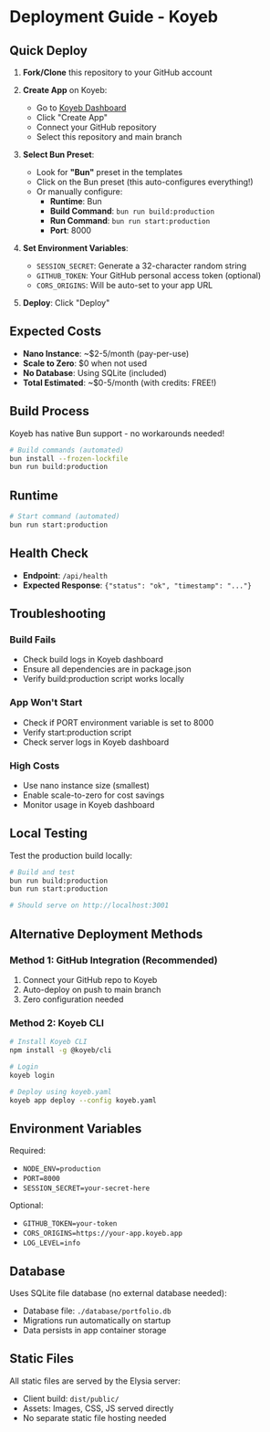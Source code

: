 # Deployment Guide - Koyeb

## Quick Deploy

1. **Fork/Clone** this repository to your GitHub account

2. **Create App** on Koyeb:
   - Go to [Koyeb Dashboard](https://app.koyeb.com/)
   - Click "Create App"
   - Connect your GitHub repository
   - Select this repository and main branch

3. **Select Bun Preset**:
   - Look for **"Bun"** preset in the templates
   - Click on the Bun preset (this auto-configures everything!)
   - Or manually configure:
     - **Runtime**: Bun
     - **Build Command**: `bun run build:production`
     - **Run Command**: `bun run start:production`
     - **Port**: 8000

4. **Set Environment Variables**:
   - `SESSION_SECRET`: Generate a 32-character random string
   - `GITHUB_TOKEN`: Your GitHub personal access token (optional)
   - `CORS_ORIGINS`: Will be auto-set to your app URL

5. **Deploy**: Click "Deploy"

## Expected Costs

- **Nano Instance**: ~$2-5/month (pay-per-use)
- **Scale to Zero**: $0 when not used
- **No Database**: Using SQLite (included)
- **Total Estimated**: ~$0-5/month (with credits: FREE!)

## Build Process

Koyeb has native Bun support - no workarounds needed!

```bash
# Build commands (automated)
bun install --frozen-lockfile
bun run build:production
```

## Runtime

```bash
# Start command (automated)
bun run start:production
```

## Health Check

- **Endpoint**: `/api/health`
- **Expected Response**: `{"status": "ok", "timestamp": "..."}`

## Troubleshooting

### Build Fails

- Check build logs in Koyeb dashboard
- Ensure all dependencies are in package.json
- Verify build:production script works locally

### App Won't Start

- Check if PORT environment variable is set to 8000
- Verify start:production script
- Check server logs in Koyeb dashboard

### High Costs

- Use nano instance size (smallest)
- Enable scale-to-zero for cost savings
- Monitor usage in Koyeb dashboard

## Local Testing

Test the production build locally:

```bash
# Build and test
bun run build:production
bun run start:production

# Should serve on http://localhost:3001
```

## Alternative Deployment Methods

### Method 1: GitHub Integration (Recommended)

1. Connect your GitHub repo to Koyeb
2. Auto-deploy on push to main branch
3. Zero configuration needed

### Method 2: Koyeb CLI

```bash
# Install Koyeb CLI
npm install -g @koyeb/cli

# Login
koyeb login

# Deploy using koyeb.yaml
koyeb app deploy --config koyeb.yaml
```

## Environment Variables

Required:

- `NODE_ENV=production`
- `PORT=8000`
- `SESSION_SECRET=your-secret-here`

Optional:

- `GITHUB_TOKEN=your-token`
- `CORS_ORIGINS=https://your-app.koyeb.app`
- `LOG_LEVEL=info`

## Database

Uses SQLite file database (no external database needed):

- Database file: `./database/portfolio.db`
- Migrations run automatically on startup
- Data persists in app container storage

## Static Files

All static files are served by the Elysia server:

- Client build: `dist/public/`
- Assets: Images, CSS, JS served directly
- No separate static file hosting needed
